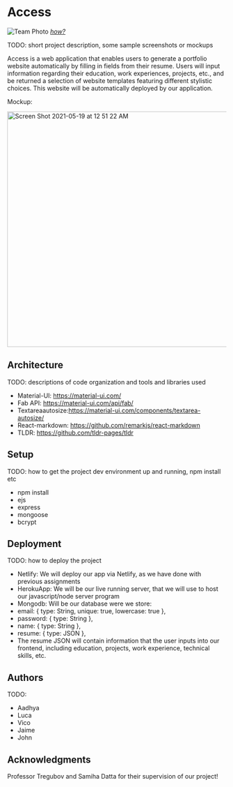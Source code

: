 # Access

![Team Photo](https://user-images.githubusercontent.com/51734801/117523005-6b8eda00-af84-11eb-88cc-781ae657319a.jpg)
[*how?*](https://help.github.com/articles/about-readmes/#relative-links-and-image-paths-in-readme-files)

TODO: short project description, some sample screenshots or mockups

Access is a web application that enables users to generate a portfolio website automatically by filling in fields from their resume. Users will input information regarding their education, work experiences, projects, etc., and be returned a selection of website templates featuring different stylistic choices. This website will be automatically deployed by our application. 

Mockup: 

<img width="540" alt="Screen Shot 2021-05-19 at 12 51 22 AM" src="https://user-images.githubusercontent.com/47261209/118758368-ee454e00-b83c-11eb-9e70-69e90ea483d2.png">



## Architecture

TODO:  descriptions of code organization and tools and libraries used
- Material-UI: https://material-ui.com/
- Fab API: https://material-ui.com/api/fab/
- Textareaautosize:https://material-ui.com/components/textarea-autosize/
- React-markdown: https://github.com/remarkjs/react-markdown
- TLDR: https://github.com/tldr-pages/tldr

## Setup

TODO: how to get the project dev environment up and running, npm install etc
- npm install
- ejs
- express
- mongoose
- bcrypt

## Deployment

TODO: how to deploy the project

- Netlify: We will deploy our app via Netlify, as we have done with previous assignments
- HerokuApp: We will be our live running server, that we will use to host our javascript/node server program
- Mongodb: Will be our database were we store:  
- email: { type: String, unique: true, lowercase: true },
- password: { type: String },
- name: { type: String },
- resume: { type: JSON },
- The resume JSON will contain information that the user inputs into our frontend, including education, projects, work experience, technical skills, etc.


## Authors

TODO:
- Aadhya
- Luca
- Vico
- Jaime
- John

## Acknowledgments
Professor Tregubov and Samiha Datta for their supervision of our project!
